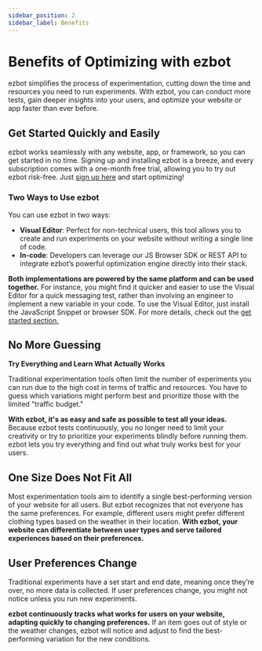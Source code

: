 ```yaml
---
sidebar_position: 2
sidebar_label: Benefits
---
```


# Benefits of Optimizing with ezbot

ezbot simplifies the process of experimentation, cutting down the time and resources you need to run experiments. With ezbot, you can conduct more tests, gain deeper insights into your users, and optimize your website or app faster than ever before.

## Get Started Quickly and Easily

ezbot works seamlessly with any website, app, or framework, so you can get started in no time. Signing up and installing ezbot is a breeze, and every subscription comes with a one-month free trial, allowing you to try out ezbot risk-free. Just [sign up here](https://app.ezbot.ai/sign-up) and start optimizing!

### Two Ways to Use ezbot

You can use ezbot in two ways:

- **Visual Editor**: Perfect for non-technical users, this tool allows you to create and run experiments on your website without writing a single line of code.
- **In-code**: Developers can leverage our JS Browser SDK or REST API to integrate ezbot’s powerful optimization engine directly into their stack.

**Both implementations are powered by the same platform and can be used together.** For instance, you might find it quicker and easier to use the Visual Editor for a quick messaging test, rather than involving an engineer to implement a new variable in your code. To use the Visual Editor, just install the JavaScript Snippet or browser SDK. For more details, check out the [get started section.](/category/get-started)

## No More Guessing

**Try Everything and Learn What Actually Works**

Traditional experimentation tools often limit the number of experiments you can run due to the high cost in terms of traffic and resources. You have to guess which variations might perform best and prioritize those with the limited "traffic budget."

**With ezbot, it's as easy and safe as possible to test all your ideas.** Because ezbot tests continuously, you no longer need to limit your creativity or try to prioritize your experiments blindly before running them. ezbot lets you try everything and find out what truly works best for your users.

## One Size Does Not Fit All

Most experimentation tools aim to identify a single best-performing version of your website for all users. But ezbot recognizes that not everyone has the same preferences. For example, different users might prefer different clothing types based on the weather in their location. **With ezbot, your website can differentiate between user types and serve tailored experiences based on their preferences.**

## User Preferences Change

Traditional experiments have a set start and end date, meaning once they’re over, no more data is collected. If user preferences change, you might not notice unless you run new experiments.

**ezbot continuously tracks what works for users on your website, adapting quickly to changing preferences.** If an item goes out of style or the weather changes, ezbot will notice and adjust to find the best-performing variation for the new conditions.
